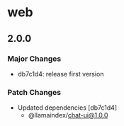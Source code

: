 # web

## 2.0.0

### Major Changes

- db7c1d4: release first version

### Patch Changes

- Updated dependencies [db7c1d4]
  - @llamaindex/chat-ui@1.0.0
